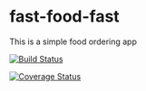 # fast-food-fast
This is a simple food ordering app

[![Build Status](https://travis-ci.com/actlikewill/fast-food-fast.svg?branch=api%2Fv1)](https://travis-ci.com/actlikewill/fast-food-fast)

[![Coverage Status](https://coveralls.io/repos/github/actlikewill/fast-food-fast/badge.svg?branch=api%2Fv1)](https://coveralls.io/github/actlikewill/fast-food-fast?branch=api%2Fv1)
